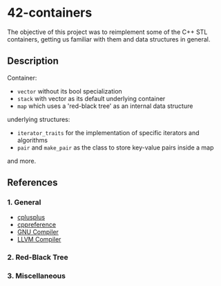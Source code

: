 # 42-containers

The objective of this project was to reimplement some of the C++ STL containers, getting us
familiar with them and data structures in general.

## Description
Container:<br>
- `vector` without its bool specialization
- `stack` with vector as its default underlying container
- `map` which uses a 'red-black tree' as an internal data structure

underlying structures:<br>
- `iterator_traits` for the implementation of specific iterators and algorithms
- `pair` and `make_pair` as the class to store key-value pairs inside a map

and more.

## References
### 1. General
- [cplusplus](https://cplusplus.com/reference/stl/)
- [cppreference](https://en.cppreference.com/w/cpp/container)
- [GNU Compiler](https://github.com/gcc-mirror/gcc/tree/master/libstdc++-v3/include/bits)
- [LLVM Compiler](https://github.com/llvm-mirror/libcxx/tree/master/include)

### 2. Red-Black Tree

### 3. Miscellaneous

